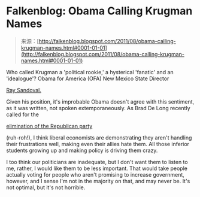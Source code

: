 <!--yml
category: 未分类
date: 2024-05-12 20:47:50
-->

# Falkenblog: Obama Calling Krugman Names

> 来源：[http://falkenblog.blogspot.com/2011/08/obama-calling-krugman-names.html#0001-01-01](http://falkenblog.blogspot.com/2011/08/obama-calling-krugman-names.html#0001-01-01)

Who called Krugman a 'political rookie,' a hysterical 'fanatic' and an 'idealogue'? Obama for America (OFA) New Mexico State Director

[Ray Sandoval.](http://www.huffingtonpost.com/2011/08/17/new-mexico-ofa-firebagger-lefty-blogosphere_n_929231.html)

Given his position, it's improbable Obama doesn't agree with this sentiment, as it was written, not spoken extemporaneously. As Brad De Long recently called for the

[elimination of the Republican party](http://delong.typepad.com/sdj/2011/08/you-know-i-arrived-in-washington-in-1993-to-work-for-lloyd-bentsens-treasury-as-part-of-the-sane-technocratic-bipartisan-ce.html)

(ruh-roh!), I think liberal economists are demonstrating they aren't handling their frustrations well, making even their allies hate them. All those inferior students growing up and making policy is driving them crazy.

I too think our politicians are inadequate, but I don't want them to listen to me, rather, I would like them to be less important. That would take people actually voting for people who aren't promising to increase government, however, and I sense I'm not in the majority on that, and may never be. It's not optimal, but it's not horrible.